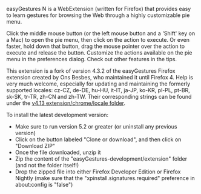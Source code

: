 easyGestures N is a WebExtension (written for Firefox) that provides easy to learn gestures for browsing the Web through a highly customizable pie menu.

Click the middle mouse button (or the left mouse button and a 'Shift' key on a Mac) to open the pie menu, then click on the action to execute. Or even faster, hold down that button, drag the mouse pointer over the action to execute and release the button. Customize the actions available on the pie menu in the preferences dialog. Check out other features in the tips.

This extension is a fork of version 4.3.2 of the easyGestures Firefox extension created by Ons Besbes, who maintained it until Firefox 4. Help is very much welcome, especially for updating and maintaining the formerly supported locales: cz-CZ, de-DE, hu-HU, it-IT, ja-JP, ko-KR, pl-PL, pt-BR, sk-SK, tr-TR, zh-CN and zh-TW. Their corresponding strings can be found under the [v4.13 extension/chrome/locale folder](https://github.com/ngdeleito/easyGestures/tree/v4.13/extension/chrome/locale).

To install the latest development version:

- Make sure to run version 5.2 or greater (or uninstall any previous version)
- Click on the button labeled "Clone or download", and then click on "Download ZIP"
- Once the file downloaded, unzip it
- Zip the content of the "easyGestures-development/extension" folder (and not the folder itself!)
- Drop the zipped file into either Firefox Developer Edition or Firefox Nightly (make sure that the "xpinstall.signatures.required" preference in about:config is "false")
